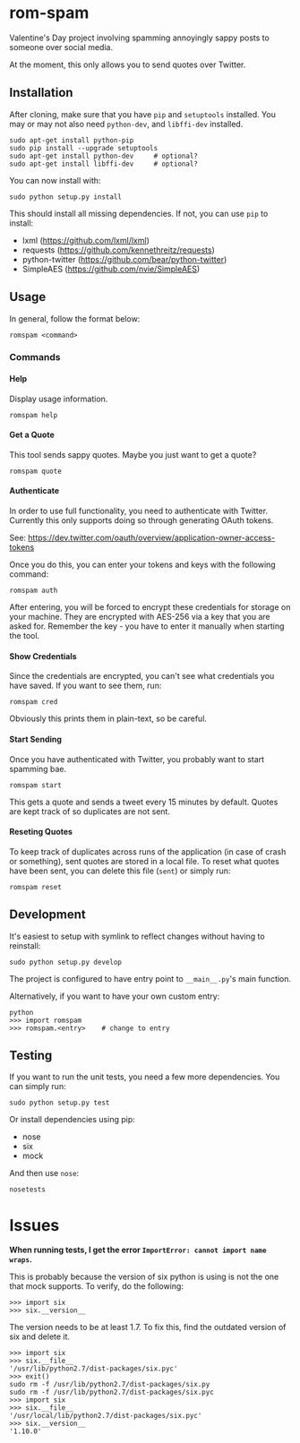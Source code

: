 # rom-spam
Valentine's Day project involving spamming annoyingly sappy posts to someone over social media.

At the moment, this only allows you to send quotes over Twitter.

## Installation

After cloning, make sure that you have `pip` and `setuptools` installed. You may
or may not also need `python-dev`, and `libffi-dev` installed.

    sudo apt-get install python-pip
    sudo pip install --upgrade setuptools
    sudo apt-get install python-dev     # optional?
    sudo apt-get install libffi-dev     # optional?

You can now install with:

    sudo python setup.py install

This should install all missing dependencies. If not, you can use `pip` to install:

* lxml (https://github.com/lxml/lxml)
* requests (https://github.com/kennethreitz/requests)
* python-twitter (https://github.com/bear/python-twitter)
* SimpleAES (https://github.com/nvie/SimpleAES)

## Usage
In general, follow the format below:

    romspam <command>

### Commands

#### Help
Display usage information.

    romspam help

#### Get a Quote
This tool sends sappy quotes. Maybe you just want to get a quote?

    romspam quote

#### Authenticate
In order to use full functionality, you need to authenticate with Twitter.
Currently this only supports doing so through generating OAuth tokens.

See: https://dev.twitter.com/oauth/overview/application-owner-access-tokens

Once you do this, you can enter your tokens and keys with the following command:

    romspam auth

After entering, you will be forced to encrypt these credentials for storage on
your machine. They are encrypted with AES-256 via a key that you are asked for.
Remember the key - you have to enter it manually when starting the tool.

#### Show Credentials
Since the credentials are encrypted, you can't see what credentials you have saved.
If you want to see them, run:

    romspam cred

Obviously this prints them in plain-text, so be careful.

#### Start Sending
Once you have authenticated with Twitter, you probably want to start spamming bae.

    romspam start

This gets a quote and sends a tweet every 15 minutes by default. Quotes are kept
track of so duplicates are not sent.

#### Reseting Quotes
To keep track of duplicates across runs of the application (in case of crash or something),
sent quotes are stored in a local file. To reset what quotes have been sent,
you can delete this file (`sent`) or simply run:

    romspam reset

## Development
It's easiest to setup with symlink to reflect changes without having to reinstall:

    sudo python setup.py develop

The project is configured to have entry point to `__main__.py`'s main function.

Alternatively, if you want to have your own custom entry:

    python
    >>> import romspam
    >>> romspam.<entry>    # change to entry

## Testing
If you want to run the unit tests, you need a few more dependencies. You can
simply run:

    sudo python setup.py test

Or install dependencies using pip:

* nose
* six
* mock

And then use `nose`:

    nosetests

# Issues

**When running tests, I get the error `ImportError: cannot import name wraps`.**

This is probably because the version of six python is using is not the one that
mock supports. To verify, do the following:

    >>> import six
    >>> six.__version__

The version needs to be at least 1.7. To fix this, find the outdated version of
six and delete it.

    >>> import six
    >>> six.__file__
    '/usr/lib/python2.7/dist-packages/six.pyc'
    >>> exit()
    sudo rm -f /usr/lib/python2.7/dist-packages/six.py
    sudo rm -f /usr/lib/python2.7/dist-packages/six.pyc
    >>> import six
    >>> six.__file__
    '/usr/local/lib/python2.7/dist-packages/six.pyc'
    >>> six.__version__
    '1.10.0'
